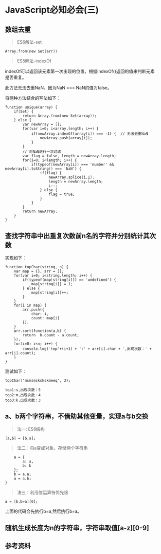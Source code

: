 # JavaScript必知必会(三)

## 数组去重

> ES6解法-set

```
Array.from(new Set(arr))
```

> ES5解法-indexOf

indexOf可以返回该元素第一次出现的位置，根据indexOf()返回的值来判断元素是否重复。

此方法无法去重NaN，因为NaN === NaN的值为false。

将两种方法结合的写法如下：

```
function unique(array) {
    if(Set) {
        return Array.from(new Set(array));
    } else {
        var newArray = [];
        for(var i=0; i<array.length; i++) {
            if(newArray.indexOf(array[i]) === -1) {  // 无法去重NaN
                newArray.push(array[i]);
            }
        }
        // 对NaN进行一次过滤
        var flag = false, length = newArray.length;
        for(i=0; i<length; i++) {
            if(typeof(newArray[i]) === 'number' && newArray[i].toString() === 'NaN') {
                if(flag) {
                    newArray.splice(i,1);
                    length = newArray.length;
                    i--;
                } else {
                    flag = true;
                }
            }
        }
        return newArray;
    }
}
```

## 查找字符串中出重复次数前n名的字符并分别统计其次数

实现如下：

```
function topChar(string, n) {
    var map = {}, arr = [];
    for(var i=0; i<string.length; i++) {
        if(typeof(map[string[i]]) == 'undefined') {
            map[string[i]] = 1;
        } else {
            map[string[i]]++;
        }
    }
    for(i in map) {
        arr.push({
            char: i,
            count: map[i]
        });
    }
    arr.sort(function(a,b) {
        return  b.count - a.count;
    });
    for(i=0; i<n; i++) {
        console.log('top'+(i+1) + ':' + arr[i].char + ',出现次数：' + arr[i].count);
    }
}
```

测试如下：
```
topChar('msmsmskskskmeeq', 3);

top1:s,出现次数：5
top2:m,出现次数：4
top3:k,出现次数：3
```

## a、b两个字符串，不借助其他变量，实现a与b交换

> 法一: ES6结构

```
[a,b] = [b,a];
```

> 法二：将a变成对象，存储两个字符串

```
    a = {
        a: a,
        b: b
    };
    b = a.a;
    a = a.b;
}
```

> 法三：利用位运算符优先级

```
a = [b,b=a][0];
```
上面的代码会先执行b=a,然后执行b=a。

## 随机生成长度为n的字符串，字符串取值[a-z][0-9]

## 参考资料